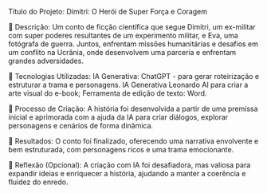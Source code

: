Título do Projeto:
Dimitri: O Herói de Super Força e Coragem

📒 Descrição:
Um conto de ficção científica que segue Dimitri, um ex-militar com super poderes resultantes de um experimento militar, e Eva, uma fotógrafa de guerra. Juntos, enfrentam missões humanitárias e desafios em um conflito na Ucrânia, onde desenvolvem uma parceria e enfrentam grandes adversidades.

🤖 Tecnologias Utilizadas:
IA Generativa: ChatGPT - para gerar roteirização e estruturar a trama e personagens.
IA Generativa Leonardo AI para criar a arte visual do e-book;
Ferramenta de edição de texto: Word.

🧐 Processo de Criação:
A história foi desenvolvida a partir de uma premissa inicial e aprimorada com a ajuda da IA para criar diálogos, explorar personagens e cenários de forma dinâmica.

🚀 Resultados:
O conto foi finalizado, oferecendo uma narrativa envolvente e bem estruturada, com personagens ricos e uma trama emocionante.

💭 Reflexão (Opcional):
A criação com IA foi desafiadora, mas valiosa para expandir ideias e enriquecer a história, ajudando a manter a coerência e fluidez do enredo.
